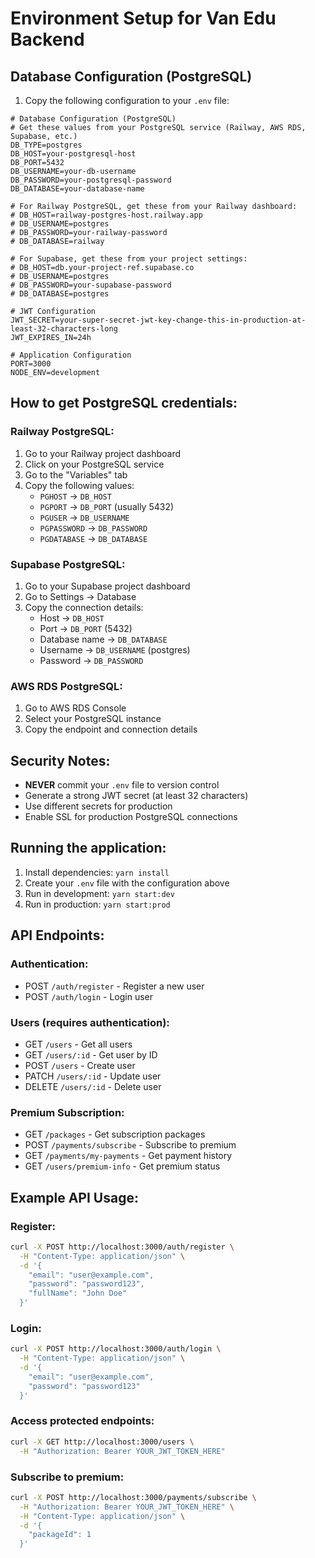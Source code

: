 # Environment Setup for Van Edu Backend

## Database Configuration (PostgreSQL)

1. Copy the following configuration to your `.env` file:

```env
# Database Configuration (PostgreSQL)
# Get these values from your PostgreSQL service (Railway, AWS RDS, Supabase, etc.)
DB_TYPE=postgres
DB_HOST=your-postgresql-host
DB_PORT=5432
DB_USERNAME=your-db-username
DB_PASSWORD=your-postgresql-password
DB_DATABASE=your-database-name

# For Railway PostgreSQL, get these from your Railway dashboard:
# DB_HOST=railway-postgres-host.railway.app
# DB_USERNAME=postgres
# DB_PASSWORD=your-railway-password
# DB_DATABASE=railway

# For Supabase, get these from your project settings:
# DB_HOST=db.your-project-ref.supabase.co
# DB_USERNAME=postgres
# DB_PASSWORD=your-supabase-password
# DB_DATABASE=postgres

# JWT Configuration
JWT_SECRET=your-super-secret-jwt-key-change-this-in-production-at-least-32-characters-long
JWT_EXPIRES_IN=24h

# Application Configuration
PORT=3000
NODE_ENV=development
```

## How to get PostgreSQL credentials:

### Railway PostgreSQL:
1. Go to your Railway project dashboard
2. Click on your PostgreSQL service
3. Go to the "Variables" tab
4. Copy the following values:
   - `PGHOST` → `DB_HOST`
   - `PGPORT` → `DB_PORT` (usually 5432)
   - `PGUSER` → `DB_USERNAME`
   - `PGPASSWORD` → `DB_PASSWORD`
   - `PGDATABASE` → `DB_DATABASE`

### Supabase PostgreSQL:
1. Go to your Supabase project dashboard
2. Go to Settings → Database
3. Copy the connection details:
   - Host → `DB_HOST`
   - Port → `DB_PORT` (5432)
   - Database name → `DB_DATABASE`
   - Username → `DB_USERNAME` (postgres)
   - Password → `DB_PASSWORD`

### AWS RDS PostgreSQL:
1. Go to AWS RDS Console
2. Select your PostgreSQL instance
3. Copy the endpoint and connection details

## Security Notes:

- **NEVER** commit your `.env` file to version control
- Generate a strong JWT secret (at least 32 characters)
- Use different secrets for production
- Enable SSL for production PostgreSQL connections

## Running the application:

1. Install dependencies: `yarn install`
2. Create your `.env` file with the configuration above
3. Run in development: `yarn start:dev`
4. Run in production: `yarn start:prod`

## API Endpoints:

### Authentication:
- POST `/auth/register` - Register a new user
- POST `/auth/login` - Login user

### Users (requires authentication):
- GET `/users` - Get all users
- GET `/users/:id` - Get user by ID
- POST `/users` - Create user
- PATCH `/users/:id` - Update user
- DELETE `/users/:id` - Delete user

### Premium Subscription:
- GET `/packages` - Get subscription packages
- POST `/payments/subscribe` - Subscribe to premium
- GET `/payments/my-payments` - Get payment history
- GET `/users/premium-info` - Get premium status

## Example API Usage:

### Register:
```bash
curl -X POST http://localhost:3000/auth/register \
  -H "Content-Type: application/json" \
  -d '{
    "email": "user@example.com",
    "password": "password123",
    "fullName": "John Doe"
  }'
```

### Login:
```bash
curl -X POST http://localhost:3000/auth/login \
  -H "Content-Type: application/json" \
  -d '{
    "email": "user@example.com",
    "password": "password123"
  }'
```

### Access protected endpoints:
```bash
curl -X GET http://localhost:3000/users \
  -H "Authorization: Bearer YOUR_JWT_TOKEN_HERE"
```

### Subscribe to premium:
```bash
curl -X POST http://localhost:3000/payments/subscribe \
  -H "Authorization: Bearer YOUR_JWT_TOKEN_HERE" \
  -H "Content-Type: application/json" \
  -d '{
    "packageId": 1
  }'
``` 